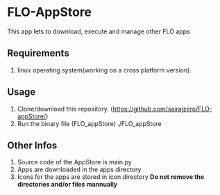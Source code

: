 # FLO-AppStore
This app lets to download, execute and manage other FLO apps

## Requirements
1. linux operating system(working on a cross platform version).

## Usage
1. Clone/download this repository. (https://github.com/sairajzero/FLO-appStore/)
2. Run the binary file (FLO_appStore)
		./FLO_appStore

## Other Infos

1. Source code of the AppStore is main.py
2. Apps are downloaded in the apps directory
3. Icons for the apps are stored in icon directory
**Do not remove the directories and/or files mannually**
